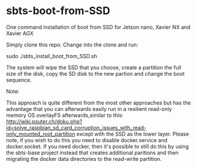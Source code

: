 # sbts-boot-from-SSD
One command installation of boot from SSD for Jetson nano, Xavier NX and Xavier AGX

Simply clone this repo. Change into the clone and run:

sudo ./sbts_install_boot_from_SSD.sh

The system will wipe the SSD that you choose, create a partition the full size of the disk, copy
the SD disk to the new partion and change the boot sequence.

Note:

This approach is quite different from the most other approaches but has the advantage that you can afterwards easily run in a resilient read-only memory OS overlayFS afterwards,similar to this: http://wiki.psuter.ch/doku.php?id=solve_raspbian_sd_card_corruption_issues_with_read-only_mounted_root_partition except with the SSD as the lower layer. Please note, if you wish to do this you need to disable docker.service and docker.socket. If you need docker, then it's possible to still do this by using the sbts-base project instead that creates additional paritions and then migrating the docker data directories to the read-write partition.

